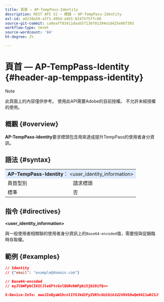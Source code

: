 ```yaml
---
title: 頁首 — AP-TempPass-Identity
description: REST API V2 — 標題 — AP-TempPass-Identity
exl-id: a6238a58-a3f1-495d-a9d1-82475f5ffc60
source-git-commit: ca8eaff83411daab5f136f01394e1d425e66f393
workflow-type: tm+mt
source-wordcount: '84'
ht-degree: 2%

---
```


# 頁首 — AP-TempPass-Identity {#header-ap-temppass-identity}

>[!NOTE]
>
> 此頁面上的內容僅供參考。 使用此API需要Adobe的目前授權。 不允許未經授權的使用。

## 概觀 {#overview}

<b>AP-TempPass-Identity</b>要求標頭包含用來達成提升TempPass的使用者身分資訊。

## 語法 {#syntax}

<table>
   <tr>
      <td style="background-color: #DEEBFF;" colspan="2"><b>AP-TempPass-Identity</b>： &lt;user_identity_information&gt;</td>
   </tr>
   <tr>
      <td>頁首型別</td>
      <td>請求標頭</td>
   </tr>
   <tr>
      <td>標準</td>
      <td>否</td>
   </tr>
</table>

## 指令 {#directives}

<b>&lt;user_identity_information></b>

與一般使用者相關聯的使用者身分資訊上的`Base64-encoded`值，需要授與促銷臨時存取權。

## 範例 {#examples}

```JSON
// Identity
// {"email": "example@domain.com"}

// Base64-encoded
// eyJlbWFpbCI6ICJleGFtcGxlQGRvbWFpbi5jb20ifQ==

X-Device-Info: ewoJInByaW1hcnlIYXJkd2FyZVR5cGUiOiAiU2V0VG9wQm94IiwKCSJtb2RlbCI6ICJUViA1dGggR2VuIiwKCSJtYW51ZmFjdHVyZXIiOiAiQXBwbGUiLAoJIm9zTmFtZSI6ICJ0dk9TIgoJIm9zVmVuZG9yIjogIkFwcGxlIiwKCSJvc1ZlcnNpb24iOiAiMTEuMCIKfQ==eyJlbWFpbCI6ICJleGFtcGxlQGRvbWFpbi5jb20ifQ==
```
